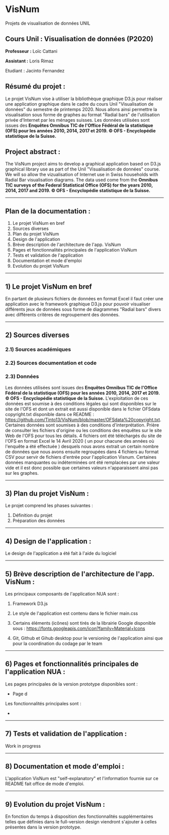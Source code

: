# VisNum
Projets de visualisation de données UNIL


## Cours Unil : Visualisation de données (P2020)

**Professeur :** Loïc Cattani   

**Assistant :** Loris Rimaz

Etudiant : Jacinto Fernandez

## Résumé du projet :

Le projet VisNum vise à utiliser la bibliothèque graphique D3.js pour réaliser une application graphique dans le cadre du cours Unil "Visualisation de données" du semestre de printemps 2020. Nous allons ainsi permettre la visualisation sous forme de graphes au format "Radial bars" de l'utilisation privée d'Internet par les ménages suisses. Les données utilisées sont issues des **Enquêtes Omnibus TIC de l'Office Fédéral de la statistique (OFS) pour les années 2010, 2014, 2017 et 2019. © OFS - Encyclopédie statistique de la Suisse.**

## Project abstract :

The VisNum project aims to develop a graphical application based on D3.js graphical library use as part of the Unil "Visualisation de données" course. We will so allow the vizualisation of Internet use in Swiss households with Radial Bar visualisation diagrams. The data used come from the **Omnibus TIC surveys of the Federal Statistical Office (OFS) for the years 2010, 2014, 2017 and 2019. © OFS - Encyclopédie statistique de la Suisse.**

_____________________________________________________________________________________________________________________________________

## Plan de la documentation :

1) Le projet VisNum en bref
2) Sources diverses
3) Plan du projet VisNum
4) Design de l'application
5) Brève description de l'architecture de l'app. VisNum
6) Pages et fonctionnalités principales de l'application VisNum 
7) Tests et validation de l'application 
8) Documentation et mode d'emploi 
9) Evolution du projet VisNum 

_____________________________________________________________________________________________________________________________________

## 1) Le projet VisNum en bref 

En partant de plusieurs fichiers de données en format Excel il faut créer une application avec le framework graphique D3.js pour pouvoir visualiser différents jeux de données sous forme de diagrammes "Radial bars" divers avec différents critères de regroupement des données.
_____________________________________________________________________________________________________________________________________

## 2) Sources diverses

### 2.1) Sources académiques

### 2.2) Sources documentation et code

### 2.3) Données

Les données utilisées sont issues des **Enquêtes Omnibus TIC de l'Office Fédéral de la statistique (OFS) pour les années 2010, 2014, 2017 et 2019. © OFS - Encyclopédie statistique de la Suisse.**
L'exploitation de ces données est soumise à des conditions légales qui sont disponibles sur le site de l'OFS et dont un extrait est aussi disponible dans le fichier OFSdata copyright.txt disponible dans ce README : https://github.com/Tinto13/VisNum/blob/master/OFSdata%20copyright.txt. Certaines données sont soumises à des conditions d'interprétation. Prière de consulter les fichiers d'origine ou les conditions des enquêtes sur le site Web de l'OFS pour tous les détails. 
4 fichiers ont été téléchargés du site de l'OFS en format Excel le 14 Avril 2020 ( un pour chacune des années où l'enquête a été effectuée ) desquels nous avons extrait un certain nombre de données que nous avons ensuite regroupées dans 4 fichiers au format CSV pour servir de fichiers d'entrée pour l'application Visnum. Certaines données manquantes ou indéterminées ont été remplacées par une valeur vide et il est donc possible que certaines valeurs n'apparaissent ainsi pas sur les graphes.
_____________________________________________________________________________________________________________________________________

## 3) Plan du projet VisNum :

Le projet comprend les phases suivantes :

1.  Définition du projet
2.  Préparation des données

_____________________________________________________________________________________________________________________________________

## 4) Design de l'application :

Le design de l'application a été fait à l'aide du logiciel 
_____________________________________________________________________________________________________________________________________

## 5) Brève description de l'architecture de l'app. VisNum :

Les principaux composants de l'application NUA sont :

1. Framework D3.js

3. Le style de l'application est contenu dans le fichier main.css
4. Certains éléments (icônes) sont tirés de la librairie Google disponible sous : https://fonts.googleapis.com/icon?family=Material+Icons
3. Git, Github et Gihub desktop pour le versioning de l'application ainsi que pour la coordination du codage par le team

_____________________________________________________________________________________________________________________________________

## 6) Pages et fonctionnalités principales de l'application NUA :

Les pages principales de la version prototype disponibles sont :

- Page d

Les fonctionnalités principales sont :

- 

_____________________________________________________________________________________________________________________________________

## 7) Tests et validation de l'application :

Work in progress
_____________________________________________________________________________________________________________________________________

## 8) Documentation et mode d'emploi :

L'application VisNum est "self-explanatory" et l'information fournie sur ce README fait office de mode d'emploi.

_____________________________________________________________________________________________________________________________________


## 9) Evolution du projet VisNum :

En fonction du temps à disposition des fonctionnalités supplémentaires telles que définies dans le full-version design viendront s'ajouter à celles présentes dans la version prototype.

